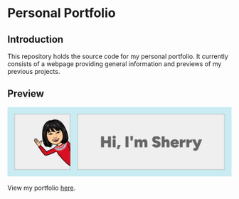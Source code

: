 # Personal Portfolio

## Introduction

This repository holds the source code for my personal portfolio. It currently consists of a webpage providing general information and previews of my previous projects.

## Preview

[![Personal Portfolio preview](./images/preview.png)](https://xsherryhe.github.io/)

View my portfolio [here](https://xsherryhe.github.io/).
